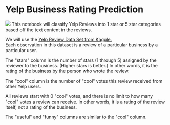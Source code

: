 # Yelp Business Rating Prediction
<img src='Yelp_Logo.png'>
This notebook will classify Yelp Reviews into 1 star or 5 star categories based off the text content in the reviews.

We will use the [Yelp Review Data Set from Kaggle.](https://www.kaggle.com/c/yelp-recsys-2013)   
Each observation in this dataset is a review of a particular business by a particular user.

The "stars" column is the number of stars (1 through 5) assigned by the reviewer to the business. (Higher stars is better.) In other words, it is the rating of the business by the person who wrote the review.

The "cool" column is the number of "cool" votes this review received from other Yelp users.

All reviews start with 0 "cool" votes, and there is no limit to how many "cool" votes a review can receive. In other words, it is a rating of the review itself, not a rating of the business.

The "useful" and "funny" columns are similar to the "cool" column.